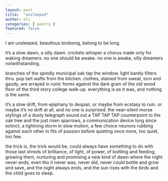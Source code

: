 ```yaml
---
layout: post
title:  "unsleeped"
author: eli
categories: [ poetry ]
featured: false
---
```


I am unsleeped, beautious birdsong, belong to be long.

it’s a slow dawn, a silly dawn. crickets whisper a chorus made only for waking dreamers. no one should be awake. no one is awake, silly dreamers notwithstanding.

branches of the spindly municipal oak tap the window. light barely filters thru. pop tart wafts from the kitchen. clothes, stained from sweat, torn and gaudy, are arrayed in runic forms against the dark grain of the old wood floor of the third story college walk-up. everything is as it was, and nothing is the same.

it’s a slow drift, from epiphany to despair, or maybe from ecstasy to ruin. or maybe it’s no drift at all, and no one is surprised. the near-silent morse stylings of a dusty telegraph sound out a TAP TAP TAP counterpoint to the oak tree and the just risen sparrows, a communication device long since extinct, a lightning storm in slow motion, a few choice neurons rubbing against each other in fits of passion before quieting once more, too quiet, too few.

the trick is, the trick would be, could always have something to do with those last shreds of brilliance, of light, of power, of bottling and feeding, growing them, nurturing and promising a new kind of dawn where the night never ends, even tho it never was, never did, never could bottle and grow and save, and the night always ends, and the sun rises with the birds and the child goes to sleep.
